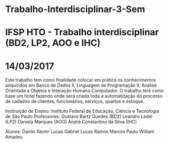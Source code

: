 # Trabalho-Interdisciplinar-3-Sem
# IFSP HTO - Trabalho interdisciplinar (BD2, LP2, AOO e IHC)
# 14/03/2017

Este trabalho tem como finalidade colocar em prática os conhecimentos adquiridos em
Banco de Dados II, Linguagem de Programação II, Análise Orientada a Objetos e Interação
Humano Computador.
O trabalho terá como base um hotel fazendo onde será criado toda a automatização do 
processo de cadastro de clientes, funcionários, serviços, quartos e estoque.

Instiruição de Ensino: Instituto Federal de Educação, Ciência e Tecnologia de São Paulo
Professores: Gustavo Bartz Guedes (BD2)
             Leandro Ledel (LP2)
             Daniela Marques (AOO)
             André Constantino da Silva (IHC)
             
Alunos: Danilo Xavier
        Lucas Gabriel
        Lucas Ramos
        Marcos Paulo
        William Amadeu
